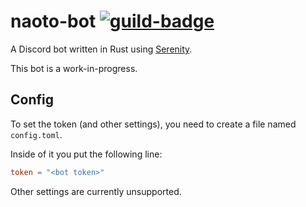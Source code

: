 # naoto-bot  [![guild-badge][]][guild]
A Discord bot written in Rust using [Serenity].

This bot is a work-in-progress.

## Config
To set the token (and other settings), you need to create a file named `config.toml`.

Inside of it you put the following line:
```toml
token = "<bot token>"
```

Other settings are currently unsupported.

[guild]: https://discord.gg/ZJvqBK7
[guild-badge]: https://img.shields.io/discord/516256587694866452.svg?style=flat-square&colorB=7289DA
[Serenity]: https://github.com/serenity-rs/serenity
